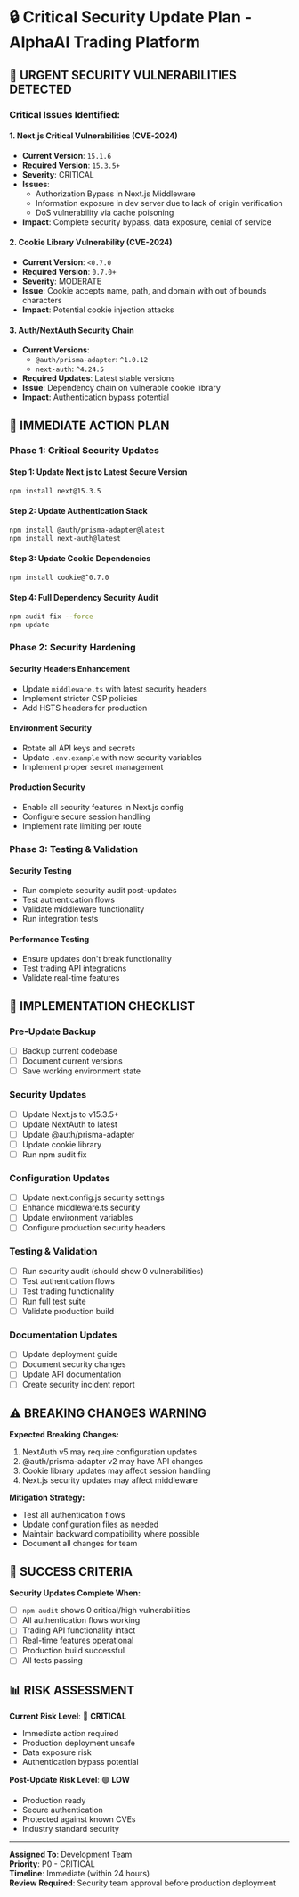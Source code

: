 # 🔒 Critical Security Update Plan - AlphaAI Trading Platform

## 🚨 URGENT SECURITY VULNERABILITIES DETECTED

### **Critical Issues Identified:**

#### 1. **Next.js Critical Vulnerabilities (CVE-2024)**

- **Current Version**: `15.1.6`
- **Required Version**: `15.3.5+`
- **Severity**: CRITICAL
- **Issues**:
  - Authorization Bypass in Next.js Middleware
  - Information exposure in dev server due to lack of origin verification
  - DoS vulnerability via cache poisoning
- **Impact**: Complete security bypass, data exposure, denial of service

#### 2. **Cookie Library Vulnerability (CVE-2024)**

- **Current Version**: `<0.7.0`
- **Required Version**: `0.7.0+`
- **Severity**: MODERATE
- **Issue**: Cookie accepts name, path, and domain with out of bounds characters
- **Impact**: Potential cookie injection attacks

#### 3. **Auth/NextAuth Security Chain**

- **Current Versions**:
  - `@auth/prisma-adapter`: `^1.0.12`
  - `next-auth`: `^4.24.5`
- **Required Updates**: Latest stable versions
- **Issue**: Dependency chain on vulnerable cookie library
- **Impact**: Authentication bypass potential

## 🎯 IMMEDIATE ACTION PLAN

### **Phase 1: Critical Security Updates**

#### **Step 1: Update Next.js to Latest Secure Version**

```bash
npm install next@15.3.5
```

#### **Step 2: Update Authentication Stack**

```bash
npm install @auth/prisma-adapter@latest
npm install next-auth@latest
```

#### **Step 3: Update Cookie Dependencies**

```bash
npm install cookie@^0.7.0
```

#### **Step 4: Full Dependency Security Audit**

```bash
npm audit fix --force
npm update
```

### **Phase 2: Security Hardening**

#### **Security Headers Enhancement**

- Update `middleware.ts` with latest security headers
- Implement stricter CSP policies
- Add HSTS headers for production

#### **Environment Security**

- Rotate all API keys and secrets
- Update `.env.example` with new security variables
- Implement proper secret management

#### **Production Security**

- Enable all security features in Next.js config
- Configure secure session handling
- Implement rate limiting per route

### **Phase 3: Testing & Validation**

#### **Security Testing**

- Run complete security audit post-updates
- Test authentication flows
- Validate middleware functionality
- Run integration tests

#### **Performance Testing**

- Ensure updates don't break functionality
- Test trading API integrations
- Validate real-time features

## 🔧 IMPLEMENTATION CHECKLIST

### **Pre-Update Backup**

- [ ] Backup current codebase
- [ ] Document current versions
- [ ] Save working environment state

### **Security Updates**

- [ ] Update Next.js to v15.3.5+
- [ ] Update NextAuth to latest
- [ ] Update @auth/prisma-adapter
- [ ] Update cookie library
- [ ] Run npm audit fix

### **Configuration Updates**

- [ ] Update next.config.js security settings
- [ ] Enhance middleware.ts security
- [ ] Update environment variables
- [ ] Configure production security headers

### **Testing & Validation**

- [ ] Run security audit (should show 0 vulnerabilities)
- [ ] Test authentication flows
- [ ] Test trading functionality
- [ ] Run full test suite
- [ ] Validate production build

### **Documentation Updates**

- [ ] Update deployment guide
- [ ] Document security changes
- [ ] Update API documentation
- [ ] Create security incident report

## ⚠️ BREAKING CHANGES WARNING

**Expected Breaking Changes:**

1. NextAuth v5 may require configuration updates
2. @auth/prisma-adapter v2 may have API changes
3. Cookie library updates may affect session handling
4. Next.js security updates may affect middleware

**Mitigation Strategy:**

- Test all authentication flows
- Update configuration files as needed
- Maintain backward compatibility where possible
- Document all changes for team

## 🎯 SUCCESS CRITERIA

**Security Updates Complete When:**

- [ ] `npm audit` shows 0 critical/high vulnerabilities
- [ ] All authentication flows working
- [ ] Trading API functionality intact
- [ ] Real-time features operational
- [ ] Production build successful
- [ ] All tests passing

## 📊 RISK ASSESSMENT

**Current Risk Level**: 🔴 **CRITICAL**

- Immediate action required
- Production deployment unsafe
- Data exposure risk
- Authentication bypass potential

**Post-Update Risk Level**: 🟢 **LOW**

- Production ready
- Secure authentication
- Protected against known CVEs
- Industry standard security

---

**Assigned To**: Development Team  
**Priority**: P0 - CRITICAL  
**Timeline**: Immediate (within 24 hours)  
**Review Required**: Security team approval before production deployment

